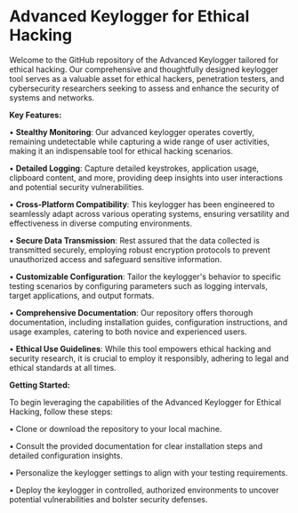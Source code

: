# Advanced Keylogger for Ethical Hacking
Welcome to the GitHub repository of the Advanced Keylogger tailored for ethical hacking. Our comprehensive and thoughtfully designed keylogger tool serves as a valuable asset for ethical hackers, penetration testers, and cybersecurity researchers seeking to assess and enhance the security of systems and networks.

**Key Features:**

•	**Stealthy Monitoring**: Our advanced keylogger operates covertly, remaining undetectable while capturing a wide range of user activities, making it an indispensable tool for ethical hacking scenarios.

•	**Detailed Logging**: Capture detailed keystrokes, application usage, clipboard content, and more, providing deep insights into user interactions and potential security vulnerabilities.

•	**Cross-Platform Compatibility**: This keylogger has been engineered to seamlessly adapt across various operating systems, ensuring versatility and effectiveness in diverse computing environments.

•	**Secure Data Transmission**: Rest assured that the data collected is transmitted securely, employing robust encryption protocols to prevent unauthorized access and safeguard sensitive information.

•	**Customizable Configuration**: Tailor the keylogger's behavior to specific testing scenarios by configuring parameters such as logging intervals, target applications, and output formats.

•	**Comprehensive Documentation**: Our repository offers thorough documentation, including installation guides, configuration instructions, and usage examples, catering to both novice and experienced users.

•	**Ethical Use Guidelines**: While this tool empowers ethical hacking and security research, it is crucial to employ it responsibly, adhering to legal and ethical standards at all times.

**Getting Started:**

To begin leveraging the capabilities of the Advanced Keylogger for Ethical Hacking, follow these steps:

•	Clone or download the repository to your local machine.

•	Consult the provided documentation for clear installation steps and detailed configuration insights.

•	Personalize the keylogger settings to align with your testing requirements.

•	Deploy the keylogger in controlled, authorized environments to uncover potential vulnerabilities and bolster security defenses.

